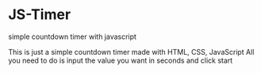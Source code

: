 # JS-Timer
simple countdown timer with javascript

This is just a simple countdown timer made with HTML, CSS, JavaScript
All you need to do is input the value you want in seconds and click start
